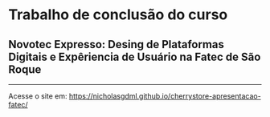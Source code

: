 # Trabalho de conclusão do curso
## Novotec Expresso: Desing de Plataformas Digitais e Expêriencia de Usuário na Fatec de São Roque
---
Acesse o site em:
https://nicholasgdml.github.io/cherrystore-apresentacao-fatec/